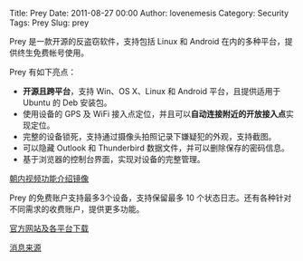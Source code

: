 Title: Prey
Date: 2011-08-27 00:00
Author: lovenemesis
Category: Security
Tags: Prey
Slug: prey

Prey 是一款开源的反盗窃软件，支持包括 Linux 和 Android
在内的多种平台，提供终生免费帐号使用。

Prey 有如下亮点：

-   **开源且跨平台**，支持 Win、OS X、Linux 和 Android
    平台，且提供适用于 Ubuntu 的 Deb 安装包。
-   使用设备的 GPS 及 WiFi
    接入点定位，并且可以**自动连接附近的开放接入点**实现定位。
-   完整的设备锁死，支持通过摄像头拍照记录下嫌疑犯的外观，支持截图。
-   可以隐藏 Outlook 和 Thunderbird 数据文件，并可以删除保存的密码信息。
-   基于浏览器的控制台界面，实现对设备的完整管理。

[朝内视频功能介绍镜像](http://v.youku.com/v_show/id_XMjk4MDQwNDYw.html)

Prey 的免费账户支持最多3个设备，支持保留最多 10
个状态日志。还有各种针对不同需求的收费账户，提供更多功能。

[官方网站及各平台下载](http://preyproject.com/)

[消息来源](https://twitter.com/#!/sogook/status/106361694317588480)
